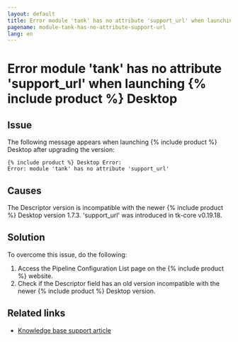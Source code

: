 ```yaml
---
layout: default
title: Error module 'tank' has no attribute 'support_url' when launching {% include product %} Desktop
pagename: module-tank-has-no-attribute-support-url
lang: en
---
```


# Error module 'tank' has no attribute 'support_url' when launching {% include product %} Desktop

## Issue

The following message appears when launching {% include product %} Desktop after upgrading the version:

```
{% include product %} Desktop Error:
Error: module 'tank' has no attribute 'support_url'
```

## Causes

The Descriptor version is incompatible with the newer {% include product %} Desktop version 1.7.3.
'support_url' was introduced in tk-core v0.19.18.

## Solution

To overcome this issue, do the following:

1. Access the Pipeline Configuration List page on the {% include product %} website.
2. Check if the Descriptor field has an old version incompatible with the newer {% include product %} Desktop version.

## Related links

- [Knowledge base support article](https://knowledge.autodesk.com/support/shotgrid/troubleshooting/caas/sfdcarticles/sfdcarticles/Error-module-tank-has-no-attribute-support-url-when-launching-ShotGrid-Desktop.html)

